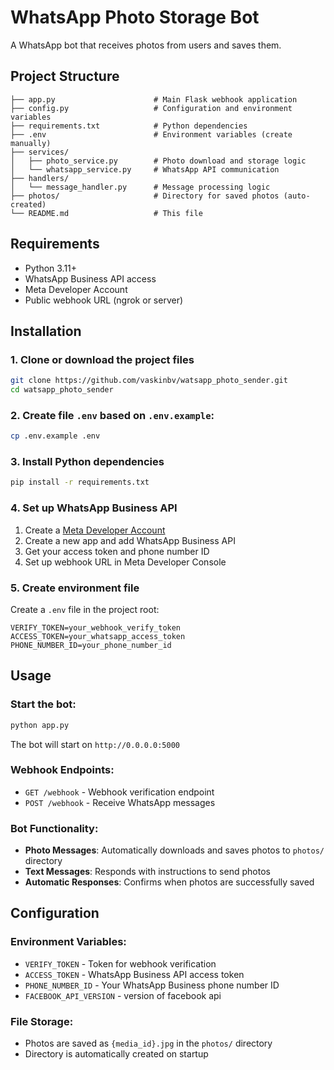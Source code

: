 # WhatsApp Photo Storage Bot

A WhatsApp bot that receives photos from users and saves them.

## Project Structure

```
├── app.py                      # Main Flask webhook application
├── config.py                   # Configuration and environment variables
├── requirements.txt            # Python dependencies
├── .env                        # Environment variables (create manually)
├── services/
│   ├── photo_service.py        # Photo download and storage logic
│   └── whatsapp_service.py     # WhatsApp API communication
├── handlers/
│   └── message_handler.py      # Message processing logic
├── photos/                     # Directory for saved photos (auto-created)
└── README.md                   # This file
```

## Requirements

- Python 3.11+
- WhatsApp Business API access
- Meta Developer Account
- Public webhook URL (ngrok or server)

## Installation

### 1. Clone or download the project files

```bash
git clone https://github.com/vaskinbv/watsapp_photo_sender.git
cd watsapp_photo_sender
```
### 2. Create file `.env` based on `.env.example`:

```bash
cp .env.example .env
```

### 3. Install Python dependencies

```bash
pip install -r requirements.txt
```

### 4. Set up WhatsApp Business API

1. Create a [Meta Developer Account](https://developers.facebook.com/)
2. Create a new app and add WhatsApp Business API
3. Get your access token and phone number ID
4. Set up webhook URL in Meta Developer Console

### 5. Create environment file

Create a `.env` file in the project root:

```env
VERIFY_TOKEN=your_webhook_verify_token
ACCESS_TOKEN=your_whatsapp_access_token
PHONE_NUMBER_ID=your_phone_number_id
```

## Usage

### Start the bot:

```bash
python app.py
```

The bot will start on `http://0.0.0.0:5000`

### Webhook Endpoints:

- `GET /webhook` - Webhook verification endpoint
- `POST /webhook` - Receive WhatsApp messages

### Bot Functionality:

- **Photo Messages**: Automatically downloads and saves photos to `photos/` directory
- **Text Messages**: Responds with instructions to send photos
- **Automatic Responses**: Confirms when photos are successfully saved

## Configuration

### Environment Variables:

- `VERIFY_TOKEN` - Token for webhook verification
- `ACCESS_TOKEN` - WhatsApp Business API access token  
- `PHONE_NUMBER_ID` - Your WhatsApp Business phone number ID
- `FACEBOOK_API_VERSION` - version of facebook api

### File Storage:

- Photos are saved as `{media_id}.jpg` in the `photos/` directory
- Directory is automatically created on startup

